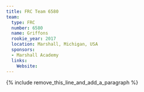 ```yaml
---
title: FRC Team 6580
team:
  type: FRC
  number: 6580
  name: Griffons
  rookie_year: 2017
  location: Marshall, Michigan, USA
  sponsors:
  - Marshall Academy
  links:
    Website:
---
```


{% include remove_this_line_and_add_a_paragraph %}